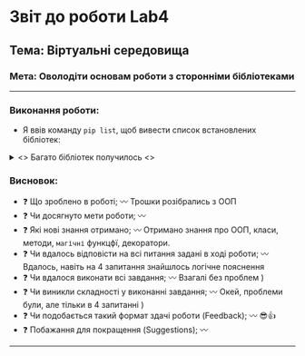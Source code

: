 # Звіт до роботи Lab4

## Тема: Віртуальні середовища

### Мета: Оволодіти основам роботи з сторонніми бібліотеками

---

### Виконання роботи:

- Я ввів команду `pip list`, щоб вивести список встановлених бібліотек:

<details><summary> <> Багато бібліотек получилось <> </summary>
```
aiogram                   2.16<br>
aiohttp                   3.8.0
aioify                    0.4.0
aiosignal                 1.2.0
altgraph                  0.17.2
anipics                   1.4
appdirs                   1.4.4
arcade                    2.6.9
asgiref                   3.5.2
asttokens                 2.0.8
async-generator           1.10
async-timeout             4.0.1
attrs                     21.2.0
auto-py-to-exe            2.22.0
autopep8                  1.6.0
Babel                     2.9.1
backcall                  0.2.0
beautifulsoup4            4.10.0
bottle                    0.12.19
bottle-websocket          0.2.9
certifi                   2021.10.8
cffi                      1.15.0
cfscrape                  2.1.1
charset-normalizer        2.0.7
click                     8.0.4
click-plugins             1.1.1
colorama                  0.4.4
cryptography              36.0.1
debugpy                   1.6.3
decorator                 5.1.1
Django                    4.0.4
Eel                       0.14.0
entrypoints               0.4
environs                  9.5.0
et-xmlfile                1.1.0
executing                 1.0.0
frozenlist                1.2.0
future                    0.18.2
gevent                    21.12.0
gevent-websocket          0.10.1
greenlet                  1.1.3
h11                       0.13.0
html5lib                  1.1
icmplib                   3.0.3
idna                      3.3
importlib-metadata        4.11.3
ipykernel                 6.15.2
ipython                   8.4.0
jedi                      0.18.1
jupyter_client            7.3.5
jupyter-core              4.11.1
lxml                      4.8.0
marshmallow               3.18.0
matplotlib-inline         0.1.6
module-wrapper            0.3.1
MouseInfo                 0.1.3
multidict                 5.2.0
nest-asyncio              1.5.5
numpy                     1.22.3
openai                    0.23.0
openpyxl                  3.0.10
outcome                   1.1.0
packaging                 21.3
pandas                    1.4.4
pandas-stubs              1.4.4.220912
parso                     0.8.3
pefile                    2022.5.30
pickleshare               0.7.5
Pillow                    9.0.0
pip                       22.2.2
prompt-toolkit            3.0.30
psutil                    5.9.1
pure-eval                 0.2.2
pyaes                     1.6.1
PyAutoGUI                 0.9.52
pycodestyle               2.8.0
pycparser                 2.21
pyee                      8.2.2
pygame                    2.1.2
PyGetWindow               0.0.9
pyglet                    2.0.dev13
Pygments                  2.13.0
pyinstaller               5.3
pyinstaller-hooks-contrib 2022.10
PyMsgBox                  1.0.7
pymunk                    6.2.1
pyOpenSSL                 21.0.0
pyparsing                 3.0.9
pyperclip                 1.8.2
pyppeteer                 1.0.2
PyQt6                     6.2.2
PyQt6-Qt6                 6.2.2
PyQt6-sip                 13.2.0
PyRect                    0.1.4
Pyrogram                  2.0.57
pyroxy                    0.1          d:\software\programs\python3\lib\site-packages
PyScreeze                 0.1.26
PySocks                   1.7.1
python-dateutil           2.8.2
python-dotenv             0.21.0
pytiled-parser            2.0.1
pytweening                1.0.4
pytz                      2021.3
pywin32                   304
pywin32-ctypes            0.2.0
pyzmq                     23.2.1
requests                  2.27.1
scapy                     2.4.5
selenium                  4.1.0
setuptools                63.2.0
shodan                    1.27.0
six                       1.16.0
sniffio                   1.2.0
socks                     0
sortedcontainers          2.4.0
soupsieve                 2.3.1
sqlparse                  0.4.2
stack-data                0.5.0
stdlib-list               0.8.0
TgCrypto                  1.2.3
toml                      0.10.2
tornado                   6.2
tqdm                      4.64.0
traitlets                 5.3.0
trio                      0.19.0
trio-websocket            0.9.2
types-pytz                2022.2.1.0
typing-extensions         3.10.0.2
tzdata                    2022.1
urllib3                   1.26.8
wcwidth                   0.2.5
webdriver-manager         3.8.3
webencodings              0.5.1
websockets                10.3
whichcraft                0.6.1
wsproto                   1.0.0
XlsxWriter                3.0.3
yarl                      1.7.2
zipp                      3.8.0
zope.event                4.5.0
zope.interface            5.4.0
```
</details>

### Висновок:

- :question: Що зроблено в роботі; :wavy_dash: Трошки розібрались з ООП
- :question: Чи досягнуто мети роботи; :wavy_dash:
- :question: Які нові знання отримано; :wavy_dash: Отримано знання про ООП, класи, методи, `магічні` функцфї, декоратори.
- :question: Чи вдалось відповісти на всі питання задані в ході роботи; :wavy_dash: Вдалось, навіть на 4 запитання знайшлось логічне пояснення
- :question: Чи вдалося виконати всі завдання; :wavy_dash: Взагалі без проблем )
- :question: Чи виникли складності у виконанні завдання; :wavy_dash: Окей, проблеми були, але тільки в 4 запитанні )
- :question: Чи подобається такий формат здачі роботи (Feedback); :wavy_dash: :sunglasses::+1:
- :question: Побажання для покращення (Suggestions); :wavy_dash:

---

```

```

